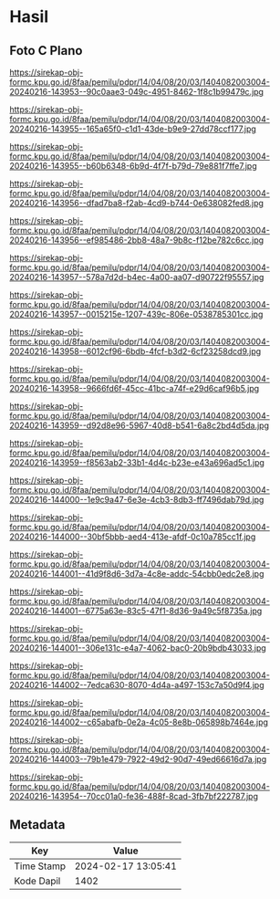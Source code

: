 # Hasil

## Foto C Plano

https://sirekap-obj-formc.kpu.go.id/8faa/pemilu/pdpr/14/04/08/20/03/1404082003004-20240216-143953--90c0aae3-049c-4951-8462-1f8c1b99479c.jpg

https://sirekap-obj-formc.kpu.go.id/8faa/pemilu/pdpr/14/04/08/20/03/1404082003004-20240216-143955--165a65f0-c1d1-43de-b9e9-27dd78ccf177.jpg

https://sirekap-obj-formc.kpu.go.id/8faa/pemilu/pdpr/14/04/08/20/03/1404082003004-20240216-143955--b60b6348-6b9d-4f7f-b79d-79e881f7ffe7.jpg

https://sirekap-obj-formc.kpu.go.id/8faa/pemilu/pdpr/14/04/08/20/03/1404082003004-20240216-143956--dfad7ba8-f2ab-4cd9-b744-0e638082fed8.jpg

https://sirekap-obj-formc.kpu.go.id/8faa/pemilu/pdpr/14/04/08/20/03/1404082003004-20240216-143956--ef985486-2bb8-48a7-9b8c-f12be782c6cc.jpg

https://sirekap-obj-formc.kpu.go.id/8faa/pemilu/pdpr/14/04/08/20/03/1404082003004-20240216-143957--578a7d2d-b4ec-4a00-aa07-d90722f95557.jpg

https://sirekap-obj-formc.kpu.go.id/8faa/pemilu/pdpr/14/04/08/20/03/1404082003004-20240216-143957--0015215e-1207-439c-806e-0538785301cc.jpg

https://sirekap-obj-formc.kpu.go.id/8faa/pemilu/pdpr/14/04/08/20/03/1404082003004-20240216-143958--6012cf96-6bdb-4fcf-b3d2-6cf23258dcd9.jpg

https://sirekap-obj-formc.kpu.go.id/8faa/pemilu/pdpr/14/04/08/20/03/1404082003004-20240216-143958--9666fd6f-45cc-41bc-a74f-e29d6caf96b5.jpg

https://sirekap-obj-formc.kpu.go.id/8faa/pemilu/pdpr/14/04/08/20/03/1404082003004-20240216-143959--d92d8e96-5967-40d8-b541-6a8c2bd4d5da.jpg

https://sirekap-obj-formc.kpu.go.id/8faa/pemilu/pdpr/14/04/08/20/03/1404082003004-20240216-143959--f8563ab2-33b1-4d4c-b23e-e43a696ad5c1.jpg

https://sirekap-obj-formc.kpu.go.id/8faa/pemilu/pdpr/14/04/08/20/03/1404082003004-20240216-144000--1e9c9a47-6e3e-4cb3-8db3-ff7496dab79d.jpg

https://sirekap-obj-formc.kpu.go.id/8faa/pemilu/pdpr/14/04/08/20/03/1404082003004-20240216-144000--30bf5bbb-aed4-413e-afdf-0c10a785cc1f.jpg

https://sirekap-obj-formc.kpu.go.id/8faa/pemilu/pdpr/14/04/08/20/03/1404082003004-20240216-144001--41d9f8d6-3d7a-4c8e-addc-54cbb0edc2e8.jpg

https://sirekap-obj-formc.kpu.go.id/8faa/pemilu/pdpr/14/04/08/20/03/1404082003004-20240216-144001--6775a63e-83c5-47f1-8d36-9a49c5f8735a.jpg

https://sirekap-obj-formc.kpu.go.id/8faa/pemilu/pdpr/14/04/08/20/03/1404082003004-20240216-144001--306e131c-e4a7-4062-bac0-20b9bdb43033.jpg

https://sirekap-obj-formc.kpu.go.id/8faa/pemilu/pdpr/14/04/08/20/03/1404082003004-20240216-144002--7edca630-8070-4d4a-a497-153c7a50d9f4.jpg

https://sirekap-obj-formc.kpu.go.id/8faa/pemilu/pdpr/14/04/08/20/03/1404082003004-20240216-144002--c65abafb-0e2a-4c05-8e8b-065898b7464e.jpg

https://sirekap-obj-formc.kpu.go.id/8faa/pemilu/pdpr/14/04/08/20/03/1404082003004-20240216-144003--79b1e479-7922-49d2-90d7-49ed66616d7a.jpg

https://sirekap-obj-formc.kpu.go.id/8faa/pemilu/pdpr/14/04/08/20/03/1404082003004-20240216-143954--70cc01a0-fe36-488f-8cad-3fb7bf222787.jpg


## Metadata

| Key        | Value               |
| ---------- | ------------------- |
| Time Stamp | 2024-02-17 13:05:41 |
| Kode Dapil | 1402                |



